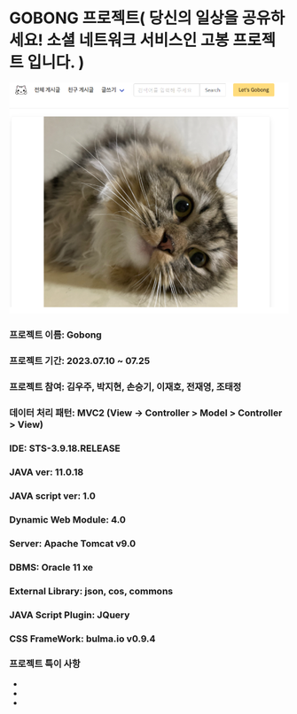 # GOBONG 프로젝트( 당신의 일상을 공유하세요! 소셜 네트워크 서비스인 고봉 프로젝트 입니다. )

![메인 페이지](./img/main.png "메인페이지")

### 프로젝트 이름: Gobong
### 프로젝트 기간: 2023.07.10 ~ 07.25
### 프로젝트 참여: 김우주, 박지현, 손승기, 이재호, 전재영, 조태정
### 데이터 처리 패턴: MVC2 (View -> Controller > Model > Controller > View)
### IDE: STS-3.9.18.RELEASE
### JAVA ver: 11.0.18
### JAVA script ver: 1.0
### Dynamic Web Module: 4.0
### Server: Apache Tomcat v9.0
### DBMS: Oracle 11 xe
### External Library: json, cos, commons
### JAVA Script Plugin: JQuery
### CSS FrameWork: bulma.io v0.9.4

### 프로젝트 특이 사항
- 
-
-

<br>